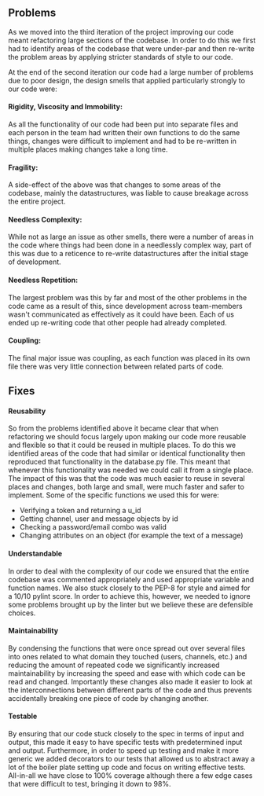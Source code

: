 ## Problems
As we moved into the third iteration of the project improving our code meant
refactoring large sections of the codebase. In order to do this we first had
to identify areas of the codebase that were under-par and then re-write the
problem areas by applying stricter standards of style to our code.

At the end of the second iteration our code had a large number of problems due
to poor design, the design smells that applied particularly strongly to our
code were:

#### Rigidity, Viscosity and Immobility: 
As all the functionality of our code had been put into separate files and each person in the team had written their own functions to do the same things, changes were difficult to implement and had to be re-written in multiple places making changes take a long time.

#### Fragility: 
A side-effect of the above was that changes to some areas of the codebase, mainly the datastructures, 
was liable to cause breakage across the entire project.

#### Needless Complexity: 
While not as large an issue as other smells, there were a number of areas in the code 
where things had been done in a needlessly complex way, part of this was due to a reticence to re-write datastructures after the initial stage of development.

#### Needless Repetition: 
The largest problem was this by far and most of the other problems in the code came as a result of this, since development across team-members wasn't communicated as effectively as it could have been. Each of us ended up re-writing code that other people had already completed.

#### Coupling: 
The final major issue was coupling, as each function was placed in its own file there was very little connection between related parts of code.


## Fixes

#### Reusability
So from  the problems identified above it became clear that when refactoring we should focus largely upon making our code more reusable and flexible so that it could be reused in multiple places. To do this we identified areas of the code that had similar or identical functionality then reproduced that functionality in the database.py file. This meant that whenever this functionality was needed we could call it from a single place. The impact of this was that the code was much easier to reuse in several places and changes, both large and small, were much faster and safer to implement. Some of the specific functions we used this for were:

- Verifying a token and returning a u_id
- Getting channel, user and message objects by id
- Checking a password/email combo was valid
- Changing attributes on an object (for example the text of a message)

#### Understandable
In order to deal with the complexity of our code we ensured that the entire codebase was commented appropriately and used appropriate variable and function names. We also stuck closely to the PEP-8 for style and aimed for a 10/10 pylint score. In order to achieve this, however, we needed to ignore some problems brought up by the linter but we believe these are defensible choices.

#### Maintainability
By condensing the functions that were once spread out over several files into ones related to what domain they touched (users, channels, etc.) and reducing the amount of repeated code we significantly increased maintainability by increasing the speed and ease with which code can be read and changed. Importantly these changes also made it easier to look at the interconnections between different parts of the code and thus prevents accidentally breaking one piece of code by changing another.

#### Testable
By ensuring that our code stuck closely to the spec in terms of input and output, this made it easy to have specific tests with predetermined input and output. Furthermore, in order to speed up testing and make it more generic we added decorators to our tests that allowed us to abstract away a lot of the boiler plate setting up code and focus on writing effective tests. All-in-all we have close to 100% coverage although there a few edge cases that were difficult to test, bringing it down to 98%.